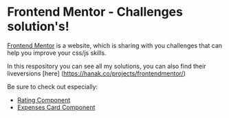 # Frontend Mentor - Challenges solution's!

[Frontend Mentor](https://www.frontendmentor.io) is a website, which is sharing with you challenges that can help you improve your css/js skills. 

In this respository you can see all my solutions, you can also find their liveversions [here] (https://hanak.co/projects/frontendmentor/)

Be sure to check out especially:
- [Rating Component](https://github.com/mhanak96/Frontend-Mentor-Challenges/tree/master/Interactive%20Rating%20Component)
- [Expenses Card Component](https://github.com/mhanak96/Frontend-Mentor-Challenges/tree/master/Expenses%20Card%20Component)
